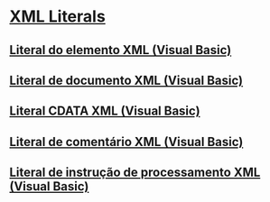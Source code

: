 # [XML Literals](TocOutOfQuery)
## [Literal do elemento XML (Visual Basic)](xml-element-literal.md)
## [Literal de documento XML (Visual Basic)](xml-document-literal.md)
## [Literal CDATA XML (Visual Basic)](xml-cdata-literal.md)
## [Literal de comentário XML (Visual Basic)](xml-comment-literal.md)
## [Literal de instrução de processamento XML (Visual Basic)](xml-processing-instruction-literal.md)

